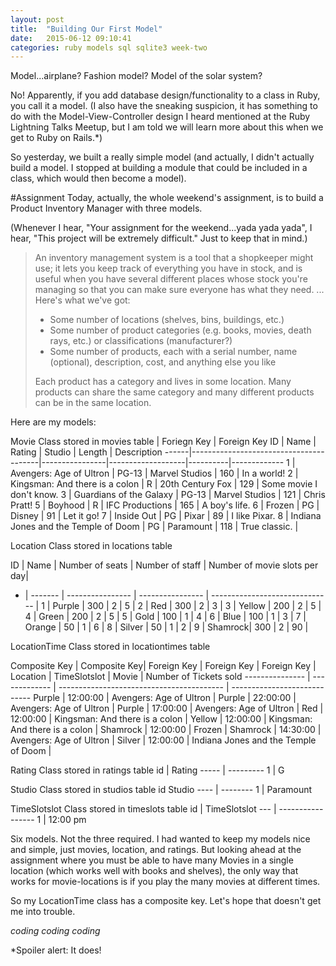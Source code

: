 ```yaml
---
layout: post
title:  "Building Our First Model"
date:   2015-06-12 09:10:41
categories: ruby models sql sqlite3 week-two
---
```

Model...airplane?  Fashion model?  Model of the solar system?

No!  Apparently, if you add database design/functionality to a class in Ruby, you call it a model.  (I also have the sneaking suspicion, it has something to do with the Model-View-Controller design I heard mentioned at the Ruby Lightning Talks Meetup, but I am told we will learn more about this when we get to Ruby on Rails.*)

So yesterday, we built a really simple model (and actually, I didn't actually build a model.  I stopped at building a module that could be included in a class, which would then become a model).  


#Assignment
Today, actually, the whole weekend's assignment, is to build a Product Inventory Manager with three models.

(Whenever I hear, "Your assignment for the weekend...yada yada yada", I hear, "This project will be extremely difficult."  Just to keep that in mind.)

>An inventory management system is a tool that a shopkeeper might use; it lets you keep track of everything you have in stock, and is useful when you have several different places whose stock you're managing so that you can make sure everyone has what they need.
> ...
>Here's what we've got:
>
> -    Some number of locations (shelves, bins, buildings, etc.)
> -    Some number of product categories (e.g. books, movies, death rays, etc.) or classifications (manufacturer?)
> -    Some number of products, each with a serial number, name (optional), description, cost, and anything else you like
>
>Each product has a category and lives in some location. Many products can share the same category and many different products can be in the same location.

Here are my models:

Movie Class stored in movies table             |   Foriegn Key   |  Foreign Key
ID    |  Name                                  |   Rating       |   Studio          |  Length  |  Description
------|----------------------------------------|----------------|-------------------|----------|-------------
	1		|	Avengers: Age of Ultron		             |	PG-13			    |  Marvel Studios		|	160      | In a world!
	2		|	Kingsman: And there is a colon		     |	R		    	    |  20th Century Fox	|	129      | Some movie I don't know.
	3		|	Guardians of the Galaxy		             |	PG-13			    |  Marvel Studios		|	121      | Chris Pratt!
	5		|	Boyhood		                             |	R		      	  |  IFC Productions	|		165    |   A boy's life.
	6		|	Frozen		                             |	PG		  	    |  Disney		        |	91       | Let it go!
	7		|	Inside Out		                         |	PG		  	    |  Pixar		        |  	89     |   I like Pixar.
	8		|	Indiana Jones and the Temple of Doom	 |	PG		  	    |  Paramount		    |  	118    |   True classic.
                                                                |
  
  
Location Class stored in locations table

 ID | Name    | Number of seats  | Number of staff  |   Number of movie slots per day|
  - | ------- | ---------------- | ---------------- | ------------------------------ |
 1	| Purple	|   300	           |    2	            |      5                         |
 2	| Red	    | 300	             |  2	              |    3                           |
 3	| Yellow	|   200	           |    2	            |      5                         |
 4	| Green	  | 200	             |  2	              |    5                           |
 5	| Gold	  |   100	           |    1	            |      4                         |
 6	| Blue	  |   100	           |    1	            |      3                         |
 7	| Orange	|    50	           |    1	            |      6                         |
 8	| Silver	|    50	           |    1	            |      2                         |
 9	| Shamrock|	 300	           |    2	            |      90                        |
                               
 
 
LocationTime Class stored in locationtimes table

Composite Key   |  Composite Key|
Foreign Key     |  Foreign Key  |   Foreign Key                             |
Location        |  TimeSlotslot |       Movie                               |      Number of Tickets sold
--------------- | ------------- | ----------------------------------------- | ----------------------------
Purple			    |  12:00:00			|  Avengers: Age of Ultron                  |
Purple			    |  22:00:00			|  Avengers: Age of Ultron                  |
Purple			    |  17:00:00			|  Avengers: Age of Ultron                  |
Red			        |  12:00:00			|  Kingsman: And there is a colon           |
Yellow			    |  12:00:00			|  Kingsman: And there is a colon           |
Shamrock			  |  12:00:00			|  Frozen                                   |
Shamrock			  |  14:30:00			|  Avengers: Age of Ultron                  |
Silver			    |  12:00:00			|  Indiana Jones and the Temple of Doom     |


Rating Class stored in ratings table
id    |  Rating
----- | ---------
1     |  G


Studio Class stored in studios table
id      Studio
---- | --------
1    |  Paramount


TimeSlotslot Class stored in timeslots table
id  |    TimeSlotslot
--- | -----------------
1   | 12:00 pm


Six models.  Not the three required.  I had wanted to keep my models nice and simple, just movies, location, and ratings.  But looking ahead at the assignment where you must be able to have many Movies in a single location (which works well with books and shelves), the only way that works for movie-locations is if you play the many movies at different times.

So my LocationTime class has a composite key.  Let's hope that doesn't get me into trouble.

*coding coding coding*


*Spoiler alert: It does!